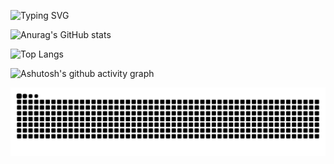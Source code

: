 ![Typing SVG](https://readme-typing-svg.demolab.com/?lines=您好！这里是LezaiYa;欢迎来到我的Github页面！)

![Anurag's GitHub stats](https://github-readme-stats.vercel.app/api?username=NewLezaiYa)

![Top Langs](https://github-readme-stats.vercel.app/api/top-langs/?username=NewLezaiYa)

![Ashutosh's github activity graph](https://github-readme-activity-graph.vercel.app/graph?username=NewLezaiYa)

<picture>
  <source media="(prefers-color-scheme: dark)" srcset="https://raw.githubusercontent.com/NewLezaiYa/NewLezaiYa/output/github-contribution-grid-snake-dark.svg">
  <source media="(prefers-color-scheme: light)" srcset="https://raw.githubusercontent.com/NewLezaiYa/NewLezaiYa/output/github-contribution-grid-snake.svg">
  <img alt="github contribution grid snake animation" src="https://raw.githubusercontent.com/NewLezaiYa/NewLezaiYa/output/github-contribution-grid-snake.svg">
</picture>
